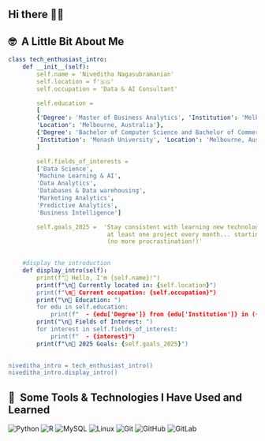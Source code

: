 ## Hi there 👋🏽


<h2> 🤓 &nbsp;A Little Bit About Me</h2>

```yaml
class tech_enthusiast_intro:
    def __init__(self):
        self.name = 'Niveditha Nagasubramanian'
        self.location = f'🇸🇬'
        self.occupation = 'Data & AI Consultant'

        self.education = 
        [
        {'Degree': 'Master of Business Analytics', 'Institution': 'Melbourne Business School', 
        'Location': 'Melbourne, Australia'},
        {'Degree': 'Bachelor of Computer Science and Bachelor of Commerce Specialist', 
        'Institution': 'Monash University', 'Location': 'Melbourne, Australia'}
        ]

        self.fields_of_interests = 
        ['Data Science', 
        'Machine Learning & AI', 
        'Data Analytics',
        'Databases & Data warehousing',
        'Marketing Analytics', 
        'Predictive Analytics',
        'Business Intelligence']

        self.goals_2025 =  'Stay consistent with learning new technologies and complete 
                            at least one project every month... starting now 💪🏽 
                            (no more procrastination!)'
        

    #display the introduction
    def display_intro(self):
        print(f"👋 Hello, I'm {self.name}!")
        print(f"\n📍 Currently located in: {self.location}")
        print(f"\n💼 Current occupation: {self.occupation}")
        print("\n🏫 Education: ")
        for edu in self.education:
            print(f"  - {edu['Degree']} from {edu['Institution']} in ({edu['Location']})")
        print("\n🔬 Fields of Interest: ")
        for interest in self.fields_of_interest:
            print(f"  - {interest}")
        print(f"\n🎯 2025 Goals: {self.goals_2025}")
    

niveditha_intro = tech_enthusiast_intro()
niveditha_intro.display_intro()
```

<h2> 🚀 &nbsp;Some Tools & Technologies I Have Used and Learned</h2>

  ![Python](https://img.shields.io/badge/-Python-black?style=flat-square&logo=Python)
  ![R](https://img.shields.io/badge/-R-276DC3?style=flat-square&logo=R)
  ![MySQL](https://img.shields.io/badge/-MySQL-blue?style=flat-square&logo=mysql)
  ![Linux](https://img.shields.io/badge/Linux-black?style=flat-square&logo=linux)
  ![Git](https://img.shields.io/badge/-Git-black?style=flat-square&logo=git)
  ![GitHub](https://img.shields.io/badge/-GitHub-181717?style=flat-square&logo=github)
  ![GitLab](https://img.shields.io/badge/-GitLab-FCA121?style=flat-square&logo=gitlab)

